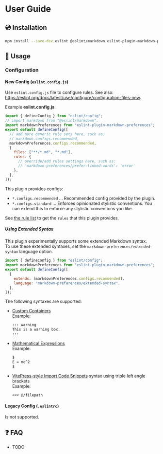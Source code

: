 # User Guide

## 💿 Installation

```sh
npm install --save-dev eslint @eslint/markdown eslint-plugin-markdown-preferences
```

## 📖 Usage

<!--USAGE_GUIDE_START-->

### Configuration

#### New Config (`eslint.config.js`)

Use `eslint.config.js` file to configure rules. See also: <https://eslint.org/docs/latest/use/configure/configuration-files-new>.

Example **eslint.config.js**:

```js
import { defineConfig } from "eslint/config";
// import markdown from "@eslint/markdown";
import markdownPreferences from "eslint-plugin-markdown-preferences";
export default defineConfig([
  // add more generic rule sets here, such as:
  // markdown.configs.recommended,
  markdownPreferences.configs.recommended,
  {
    files: ["**/*.md", "*.md"],
    rules: {
      // override/add rules settings here, such as:
      // 'markdown-preferences/prefer-linked-words': 'error'
    },
  },
]);
```

This plugin provides configs:

- `*.configs.recommended` ... Recommended config provided by the plugin.
- `*.configs.standard` ... Enforces opinionated stylistic conventions. You can extend this to enforce any stylistic conventions you like.

See [the rule list](../rules/index.md) to get the `rules` that this plugin provides.

##### Using Extended Syntax

This plugin experimentally supports some extended Markdown syntax.\
To use these extended syntaxes, set the `markdown-preferences/extended-syntax` language option.

```js
import { defineConfig } from "eslint/config";
import markdownPreferences from "eslint-plugin-markdown-preferences";
export default defineConfig([
  {
    extends: [markdownPreferences.configs.recommended],
    language: "markdown-preferences/extended-syntax",
  },
]);
```

The following syntaxes are supported:

- [Custom Containers](https://vitepress.dev/guide/markdown#custom-containers)\
  Example:

  ```md
  ::: warning
  This is a warning box.
  :::
  ```

- [Mathematical Expressions](https://docs.github.com/get-started/writing-on-github/working-with-advanced-formatting/writing-mathematical-expressions)\
  Example:

  ```md
  $
  E = mc^2
  $
  ```

- [VitePress-style Import Code Snippets](https://vitepress.dev/guide/markdown#import-code-snippets) syntax using triple left angle brackets\
  Example:

  ```md
  <<< @/filepath
  ```

#### Legacy Config (`.eslintrc`)

Is not supported.

<!--USAGE_GUIDE_END-->

## ❓ FAQ

- TODO
